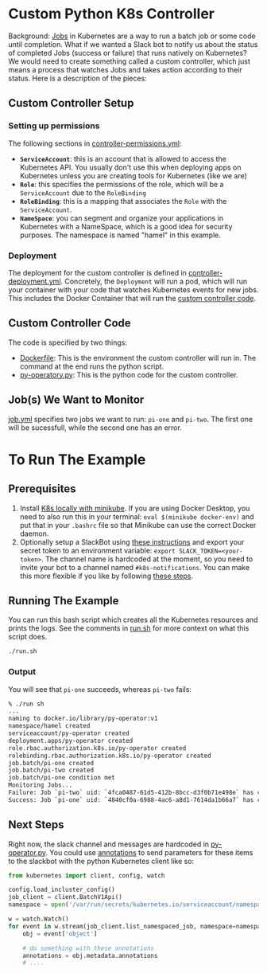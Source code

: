 # Custom Python K8s Controller

Background: [Jobs](https://kubernetes.io/docs/concepts/workloads/controllers/job/) in Kubernetes are a way to run a batch job or some code until completion.  What if we wanted a Slack bot to notify us about the status of completed Jobs (success or failure) that runs natively on Kubernetes?  We would need to create something called a custom controller, which just means a process that watches Jobs and takes action according to their status. Here is a description of the pieces:

## Custom Controller Setup

### Setting up permissions

The following sections in [controller-permissions.yml](./controller-permissions.yml):

- **`ServiceAccount`**: this is an account that is allowed to access the Kubernetes API.  You usually don't use this when deploying apps on Kubernetes unless you are creating tools for Kubernetes (like we are)
- **`Role`**: this specifies the permissions of the role, which will be a `ServiceAccount` due to the `RoleBinding`
- **`RoleBinding`**: this is a mapping that associates the `Role` with the `ServiceAccount`.
- **`NameSpace`**: you can segment and organize your applications in Kubernetes with a NameSpace, which is a good idea for security purposes.  The namespace is named "hamel" in this example.

### Deployment

The deployment for the custom controller is defined in [controller-deployment.yml](controller-deployment.yml).  Concretely, the `Deployment` will run a pod, which will run your container with your code that watches Kubernetes events for new jobs.  This includes the Docker Container that will run the [custom controller code](#custom-controller-code).


## Custom Controller Code

The code is specified by two things:
- [Dockerfile](./Dockerfile): This is the environment the custom controller will run in.  The command at the end runs the python script.
- [py-operatory.py](./py-operator.py): This is the python code for the custom controller.

## Job(s) We Want to Monitor

[job.yml](./job.yml) specifies two jobs we want to run: `pi-one` and `pi-two`.  The first one will be sucessfull, while the second one has an error.


# To Run The Example

## Prerequisites

1. Install [K8s locally with minikube](https://minikube.sigs.k8s.io/docs/start/).  If you are using Docker Desktop, you need to also run this in your terminal: `eval $(minikube docker-env)` and put that in your `.bashrc` file so that Minikube can use the correct Docker daemon.
2. Optionally setup a SlackBot using [these instructions]( https://www.pragnakalp.com/create-slack-bot-using-python-tutorial-with-examples/) and export your secret token to an environment variable: `export SLACK_TOKEN=<your-token>`.  The channel name is hardcoded at the moment, so you need to invite your bot to a channel named `#k8s-notifications`.  You can make this more flexible if you like by following [these steps](#next-steps).

## Running The Example

You can run this bash script which creates all the Kubernetes resources and prints the logs. See the comments in [run.sh](./run.sh) for more context on what this script does.

```bash
./run.sh
```

### Output

You will see that `pi-one` succeeds, whereas `pi-two` fails:

```bash
% ./run sh
...
naming to docker.io/library/py-operator:v1
namespace/hamel created
serviceaccount/py-operator created
deployment.apps/py-operator created
role.rbac.authorization.k8s.io/py-operator created
rolebinding.rbac.authorization.k8s.io/py-operator created
job.batch/pi-one created
job.batch/pi-two created
job.batch/pi-one condition met
Monitoring Jobs...
Failure: Job `pi-two` uid: `4fca0487-61d5-412b-8bcc-d3f0b71e498e` has completed with failure.
Success: Job `pi-one` uid: `4840cf0a-6988-4ac6-a8d1-7614da1b66a7` has completed with success.
```

## Next Steps

Right now, the slack channel and messages are hardcoded in [py-operator.py](./py-operator.py).  You could use [annotations](https://kubernetes.io/docs/concepts/overview/working-with-objects/annotations/) to send parameters for these items to the slackbot with the python Kubernetes client like so:

```python
from kubernetes import client, config, watch

config.load_incluster_config()
job_client = client.BatchV1Api()
namespace = open('/var/run/secrets/kubernetes.io/serviceaccount/namespace').read()

w = watch.Watch()
for event in w.stream(job_client.list_namespaced_job, namespace=namespace):
    obj = event['object']

    # do something with these annotations
    annotations = obj.metadata.annotations
    # ....
```

